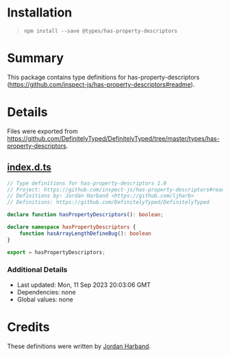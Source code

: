 # Installation
> `npm install --save @types/has-property-descriptors`

# Summary
This package contains type definitions for has-property-descriptors (https://github.com/inspect-js/has-property-descriptors#readme).

# Details
Files were exported from https://github.com/DefinitelyTyped/DefinitelyTyped/tree/master/types/has-property-descriptors.
## [index.d.ts](https://github.com/DefinitelyTyped/DefinitelyTyped/tree/master/types/has-property-descriptors/index.d.ts)
````ts
// Type definitions for has-property-descriptors 1.0
// Project: https://github.com/inspect-js/has-property-descriptors#readme
// Definitions by: Jordan Harband <https://github.com/ljharb>
// Definitions: https://github.com/DefinitelyTyped/DefinitelyTyped

declare function hasPropertyDescriptors(): boolean;

declare namespace hasPropertyDescriptors {
    function hasArrayLengthDefineBug(): boolean
}

export = hasPropertyDescriptors;

````

### Additional Details
 * Last updated: Mon, 11 Sep 2023 20:03:06 GMT
 * Dependencies: none
 * Global values: none

# Credits
These definitions were written by [Jordan Harband](https://github.com/ljharb).
